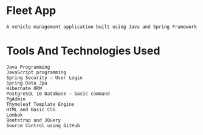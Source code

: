 # Fleet App
```
A vehicle management application built using Java and Spring Framework
```
# Tools And Technologies Used
```
Java Programming
JavaScript programming
Spring Security – User Login
Spring Data Jpa
Hibernate ORM
PostgreSQL 10 Database – basic command
PgAdmin
Thymeleaf Template Engine
HTML and Basic CSS
Lombok
Bootstrap and JQuery
Source Control using GitHub
```
